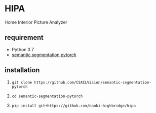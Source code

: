 # HIPA
Home Interior Picture Analyzer

## requirement

* Python 3.7
* [semantic segmentation pytorch](https://github.com/CSAILVision/semantic-segmentation-pytorch)

## installation

1. ```git clone https://github.com/CSAILVision/semantic-segmentation-pytorch```
2. ```cd semantic-segmentation-pytorch```

1. ```pip install git+https://github.com/naoki-highbridge/hipa```

